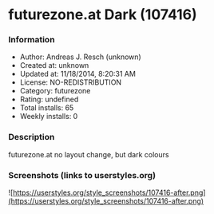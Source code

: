 # futurezone.at Dark (107416)

### Information
- Author: Andreas J. Resch (unknown)
- Created at: unknown
- Updated at: 11/18/2014, 8:20:31 AM
- License: NO-REDISTRIBUTION
- Category: futurezone
- Rating: undefined
- Total installs: 65
- Weekly installs: 0


### Description
futurezone.at
no layout change, but dark colours


### Screenshots (links to userstyles.org)
![https://userstyles.org/style_screenshots/107416-after.png](https://userstyles.org/style_screenshots/107416-after.png)


